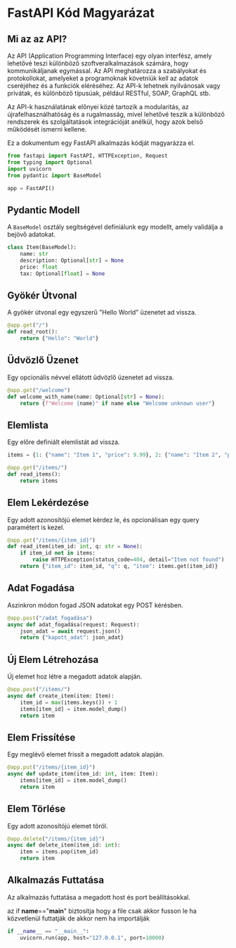 # FastAPI Kód Magyarázat

## Mi az az API?

Az API (Application Programming Interface) egy olyan interfész, amely lehetővé teszi különböző szoftveralkalmazások számára, hogy kommunikáljanak egymással. Az API meghatározza a szabályokat és protokollokat, amelyeket a programoknak követniük kell az adatok cseréjéhez és a funkciók eléréséhez. Az API-k lehetnek nyilvánosak vagy privátak, és különböző típusúak, például RESTful, SOAP, GraphQL stb.

Az API-k használatának előnyei közé tartozik a modularitás, az újrafelhasználhatóság és a rugalmasság, mivel lehetővé teszik a különböző rendszerek és szolgáltatások integrációját anélkül, hogy azok belső működését ismerni kellene.

Ez a dokumentum egy FastAPI alkalmazás kódját magyarázza el.

```python
from fastapi import FastAPI, HTTPException, Request
from typing import Optional
import uvicorn
from pydantic import BaseModel

app = FastAPI()
```

## Pydantic Modell

A `BaseModel` osztály segítségével definiálunk egy modellt, amely validálja a bejövő adatokat.

```python
class Item(BaseModel):
    name: str
    description: Optional[str] = None
    price: float
    tax: Optional[float] = None
```

## Gyökér Útvonal

A gyökér útvonal egy egyszerű "Hello World" üzenetet ad vissza.

```python
@app.get("/")
def read_root():
    return {"Hello": "World"}
```

## Üdvözlő Üzenet

Egy opcionális névvel ellátott üdvözlő üzenetet ad vissza.

```python
@app.get("/welcome")
def welcome_with_name(name: Optional[str] = None):
    return {f"Welcome {name}" if name else "Welcome unknown user"}
```

## Elemlista

Egy előre definiált elemlistát ad vissza.

```python
items = {1: {"name": "Item 1", "price": 9.99}, 2: {"name": "Item 2", "price": 19.99}}

@app.get("/items/")
def read_items():
    return items
```

## Elem Lekérdezése

Egy adott azonosítójú elemet kérdez le, és opcionálisan egy query paramétert is kezel.

```python
@app.get("/items/{item_id}")
def read_item(item_id: int, q: str = None):
    if item_id not in items:
        raise HTTPException(status_code=404, detail="Item not found")
    return {"item_id": item_id, "q": q, "item": items.get(item_id)}
```

## Adat Fogadása

Aszinkron módon fogad JSON adatokat egy POST kérésben.

```python
@app.post("/adat_fogadása")
async def adat_fogadása(request: Request):
    json_adat = await request.json()
    return {"kapott_adat": json_adat}
```

## Új Elem Létrehozása

Új elemet hoz létre a megadott adatok alapján.

```python
@app.post("/items/")
async def create_item(item: Item):
    item_id = max(items.keys()) + 1
    items[item_id] = item.model_dump()
    return item
```

## Elem Frissítése

Egy meglévő elemet frissít a megadott adatok alapján.

```python
@app.put("/items/{item_id}")
async def update_item(item_id: int, item: Item):
    items[item_id] = item.model_dump()
    return item
```

## Elem Törlése

Egy adott azonosítójú elemet töröl.

```python
@app.delete("/items/{item_id}")
async def delete_item(item_id: int):
    item = items.pop(item_id)
    return item
```

## Alkalmazás Futtatása

Az alkalmazás futtatása a megadott host és port beállításokkal.

az if __name__=="__main__" biztosítja hogy a file csak akkor fusson le ha közvetlenül futtatják de akkor nem ha importálják

```python
if __name__ == "__main__":
    uvicorn.run(app, host="127.0.0.1", port=10000)
```